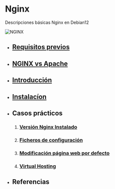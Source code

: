 # Nginx
Descripciones básicas Nginx en Debian12

![NGINX](https://extassisnetwork.com/tutoriales/wp-content/uploads/Comandos-de-Nginx-que-usted-debe-saber.jpg)

* ## [**Requisitos previos**](requisito.md)
* ## [**NGINX vs Apache**](diferencias.md)
* ## [**Introducción**](introduccion.md)
* ## [**Instalacíon**](instalacion.md)
* ## **Casos prácticos**
    1. ### [Versión Nginx Instalado](version.md)
    2. ### [Ficheros de configuración](ficheros_configuracion.md)
    3. ### [Modificación página web por defecto](modificación.md)
    4. ### [Virtual Hosting](virtual.md)
* ## **Referencias**

